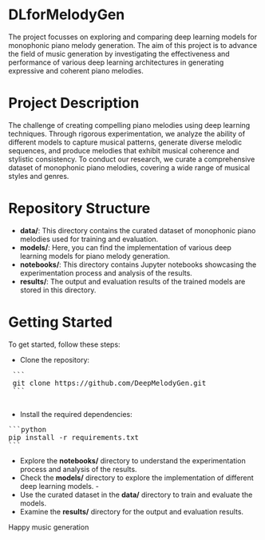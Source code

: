 # DLforMelodyGen
The project focusses on exploring and comparing deep learning models for monophonic piano melody generation. The aim of this project is to advance the field of music generation by investigating the effectiveness and performance of various deep learning architectures in generating expressive and coherent piano melodies.

# Project Description
The challenge of creating compelling piano melodies using deep learning techniques. Through rigorous experimentation, we analyze the ability of different models to capture musical patterns, generate diverse melodic sequences, and produce melodies that exhibit musical coherence and stylistic consistency. To conduct our research, we curate a comprehensive dataset of monophonic piano melodies, covering a wide range of musical styles and genres.

# Repository Structure
 - **data/**: This directory contains the curated dataset of monophonic piano melodies used for training and evaluation.
 - **models/**: Here, you can find the implementation of various deep learning models for piano melody generation.
 - **notebooks/**: This directory contains Jupyter notebooks showcasing the experimentation process and analysis of the results.
 - **results/**: The output and evaluation results of the trained models are stored in this directory.

 # Getting Started
To get started, follow these steps:
 - Clone the repository: 
 <pre>
 ```
 git clone https://github.com/DeepMelodyGen.git
 ```
 </pre>
 - Install the required dependencies: 
<pre>
```python
pip install -r requirements.txt
```
</pre>
 - Explore the **notebooks/** directory to understand the experimentation process and analysis of the results.
 - Check the **models/** directory to explore the implementation of different deep learning models. - 
 - Use the curated dataset in the **data/** directory to train and evaluate the models.
 - Examine the **results/** directory for the output and evaluation results.

Happy music generation 
